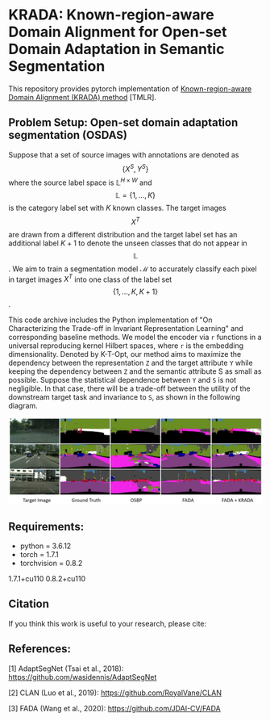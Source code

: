 
# KRADA: Known-region-aware Domain Alignment for Open-set Domain Adaptation in Semantic Segmentation
This repository provides pytorch implementation of [Known-region-aware Domain Alignment (KRADA) method](https://openreview.net/forum?id=5II12ypVQo) [TMLR].


## Problem Setup: Open-set domain adaptation segmentation (OSDAS)
Suppose that a set of source images with annotations are denoted as $$\lbrace X^S, Y^S \rbrace$$ where the source label space is $\mathbb{L}^{H\times W}$ and $$\mathbb{L}=\{1, \dots, K\}$$ is the category label set with $K$ known classes. The target images $$X^T$$ are drawn from a different distribution and the target label set has an additional label $K+1$ to denote the unseen classes that do not appear in $$\mathbb{L}$$. We aim to train a segmentation model $\mathcal{M}$ to accurately classify each pixel in target images $X^T$ into one class of the label set $$\{1,\dots, K, K+1\}$$.





This code archive includes the Python implementation of "On Characterizing the Trade-off in Invariant Representation
Learning" and corresponding baseline methods. We model the encoder via `r` functions in a universal reproducing kernel
Hilbert spaces, where `r` is the embedding dimensionality. Denoted by K-T-Opt, our method aims to maximize the
dependency between the representation `Z` and the target attribute `Y` while keeping the dependency between `Z` and the
semantic attribute S as small as possible. Suppose the statistical dependence between `Y` and `S` is not negligible.
In that case, there will be a trade-off between the utility of the downstream target task and invariance to `S`,
as shown in the following diagram.

![plot](./figs/segmentation.png)




## Requirements:

- python = 3.6.12
- torch = 1.7.1
- torchvision = 0.8.2


1.7.1+cu110
0.8.2+cu110



## Citation

If you think this work is useful to your research, please cite:



## References:

[1] AdaptSegNet (Tsai et al., 2018): https://github.com/wasidennis/AdaptSegNet

[2] CLAN (Luo et al., 2019): https://github.com/RoyalVane/CLAN

[3] FADA (Wang et al., 2020): https://github.com/JDAI-CV/FADA



